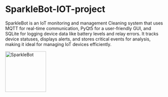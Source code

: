 # SparkleBot-IOT-project
SparkleBot is an IoT monitoring and management Cleaning system that uses MQTT for real-time communication, PyQt5 for a user-friendly GUI, and SQLite for logging device data like battery levels and relay errors. It tracks device statuses, displays alerts, and stores critical events for analysis, making it ideal for managing IoT devices efficiently.

<img src="https://github.com/user-attachments/assets/923e490a-b414-415e-b4c9-68007f62db8f" alt="SparkleBot" width="130">
